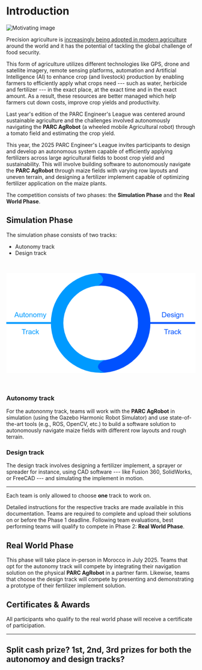 # Introduction

![Motivating image](./assets/overview.PNG)

Precision agriculture is [increasingly being adopted in modern agriculture](https://www.sciencedirect.com/science/article/abs/pii/S016816992300813X) around the world and it has the potential of tackling the global challenge of food security. 

This form of agriculture utilizes different technologies like GPS, drone and satellite imagery, remote sensing platforms, automation and Artificial Intelligence (AI) to enhance crop (and livestock) production by enabling farmers to efficiently apply what crops need --- such as water, herbicide and fertilizer --- in the exact place, at the exact time and in the exact amount. As a result, these resources are better managed which help farmers cut down costs, improve crop yields and productivity.

Last year's edition of the PARC Engineer's League was centered around sustainable agriculture and the challenges involved autonomously navigating the **PARC AgRobot** (a wheeled mobile Agricultural robot) through a tomato field and estimating the crop yield.

This year, the 2025 PARC Engineer's League invites participants to design and develop an autonomous system capable of efficiently applying fertilizers across large agricultural fields to boost crop yield and sustainability. This will involve building software to autonomously navigate the **PARC AgRobot** through maize fields with varying row layouts and uneven terrain, and designing a fertilizer implement capable of optimizing fertilizer application on the maize plants.

The competition consists of two phases: the **Simulation Phase** and the **Real World Phase**.

## Simulation Phase

The simulation phase consists of two tracks:

* Autonomy track
* Design track

<br> 

<p align="center">
    <img title='Challenge tracks' src=./assets/challenge_tracks.png>
</p>

<br>

### Autonomy track

For the autononmy track, teams will work with the **PARC AgRobot** in simulation (using the Gazebo Harmonic Robot Simulator) and use state-of-the-art tools (e.g., ROS, OpenCV, etc.) to build a software solution to autonomously navigate maize fields with different row layouts and rough terrain.

### Design track

The design track involves designing a fertilizer implement, a sprayer or spreader for instance, using CAD software --- like Fusion 360, SolidWorks, or FreeCAD --- and simulating the implement in motion.

---

Each team is only allowed to choose **one** track to work on.

Detailed instructions for the respective tracks are made available in this documentation. Teams are required to complete and upload their solutions on or before the Phase 1 deadline. Following team evaluations, best performing teams will qualify to compete in Phase 2: **Real World Phase**.

## Real World Phase

<!-- ![robot](images/bot.jpg) -->

This phase will take place in-person in Morocco in July 2025. Teams that opt for the autonomy track will compete by integrating their navigation solution on the physical **PARC AgRobot** in a
partner farm. Likewise, teams that choose the design track will compete by presenting and demonstrating a prototype of their fertilizer implement solution.

## Certificates & Awards

All participants who qualify to the real world phase will receive a certificate of participation.

---
Split cash prize?
1st, 2nd, 3rd prizes for both the autonomoy and design tracks?
---